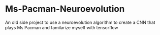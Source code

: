 # Ms-Pacman-Neuroevolution
An old side project to use a neuroevolution algorithm to create a CNN that plays Ms Pacman and familarize myself with tensorflow
